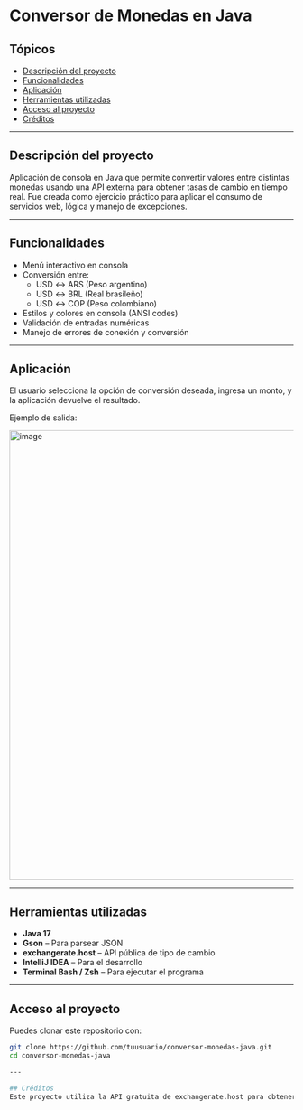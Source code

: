 # Conversor de Monedas en Java

## Tópicos

- [Descripción del proyecto](#descripción-del-proyecto)
- [Funcionalidades](#funcionalidades)
- [Aplicación](#aplicación)
- [Herramientas utilizadas](#herramientas-utilizadas)
- [Acceso al proyecto](#acceso-al-proyecto)
- [Créditos](#créditos)

---

## Descripción del proyecto

Aplicación de consola en Java que permite convertir valores entre distintas monedas usando una API externa para obtener tasas de cambio en tiempo real. Fue creada como ejercicio práctico para aplicar el consumo de servicios web, lógica y manejo de excepciones.

---

## Funcionalidades

- Menú interactivo en consola
- Conversión entre:
  - USD ↔ ARS (Peso argentino)
  - USD ↔ BRL (Real brasileño)
  - USD ↔ COP (Peso colombiano)
- Estilos y colores en consola (ANSI codes)
- Validación de entradas numéricas
- Manejo de errores de conexión y conversión

---

## Aplicación

El usuario selecciona la opción de conversión deseada, ingresa un monto, y la aplicación devuelve el resultado.

Ejemplo de salida:

<img width="795" alt="image" src="https://github.com/user-attachments/assets/c18ab1e5-f326-4e52-8aec-b7233893d037" />

---

## Herramientas utilizadas

- **Java 17**
- **Gson** – Para parsear JSON
- **exchangerate.host** – API pública de tipo de cambio
- **IntelliJ IDEA** – Para el desarrollo
- **Terminal Bash / Zsh** – Para ejecutar el programa

---

## Acceso al proyecto

Puedes clonar este repositorio con:

```bash
git clone https://github.com/tuusuario/conversor-monedas-java.git
cd conversor-monedas-java

---

## Créditos
Este proyecto utiliza la API gratuita de exchangerate.host para obtener tasas de cambio en tiempo real. Gracias a su equipo por proveer un servicio abierto y confiable para desarrolladores.

